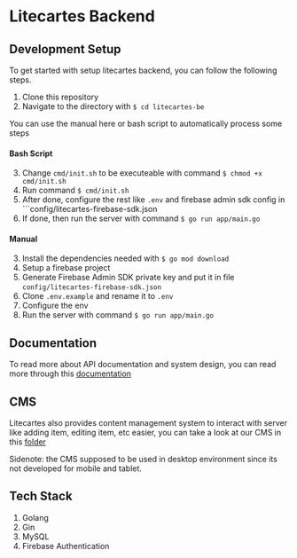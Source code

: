 # Litecartes Backend

## Development Setup
To get started with setup litecartes backend, you can follow the following steps.

1. Clone this repository
2. Navigate to the directory with ```$ cd litecartes-be```

You can use the manual here or bash script to automatically process some steps

#### Bash Script
3. Change ```cmd/init.sh``` to be executeable with command ```$ chmod +x cmd/init.sh```
4. Run command ```$ cmd/init.sh```
5. After done, configure the rest like ```.env``` and firebase admin sdk config in ```config/litecartes-firebase-sdk.json
6. If done, then run the server with command ```$ go run app/main.go```

#### Manual
3. Install the dependencies needed with ```$ go mod download```
4. Setup a firebase project
5. Generate Firebase Admin SDK private key and put it in file ```config/litecartes-firebase-sdk.json```
6. Clone ```.env.example``` and rename it to ```.env```
7. Configure the env
8. Run the server with command ```$ go run app/main.go``` 

## Documentation
To read more about API documentation and system design, you can read more through this [documentation](./docs/DOCUMENTATION.md)

## CMS
Litecartes also provides content management system to interact with server like adding item, editing item, etc easier, you can take a look at our CMS in this [folder](./cms) 

Sidenote: the CMS supposed to be used in desktop environment since its not developed for mobile and tablet.

## Tech Stack
1. Golang
2. Gin
3. MySQL
4. Firebase Authentication